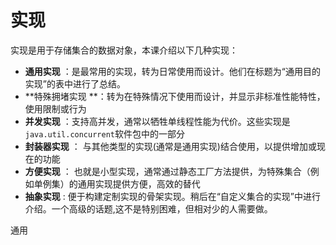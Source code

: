 # 实现
实现是用于存储集合的数据对象，本课介绍以下几种实现：
* **通用实现** ：是最常用的实现，转为日常使用而设计。他们在标题为“通用目的实现”的表中进行了总结。
* **特殊拥堵实现 **：转为在特殊情况下使用而设计，并显示非标准性能特性，使用限制或行为
* **并发实现** ：支持高并发，通常以牺牲单线程性能为代价。这些实现是`java.util.concurrent`软件包中的一部分
* **封装器实现** ： 与其他类型的实现(通常是通用实现)结合使用，以提供增加或现在的功能
* **方便实现** ： 也就是小型实现，通常通过静态工厂方法提供，为特殊集合（例如单例集）的通用实现提供方便，高效的替代
* **抽象实现** : 便于构建定制实现的骨架实现。稍后在“自定义集合的实现”中进行介绍。一个高级的话题,这不是特别困难，但相对少的人需要做。

通用